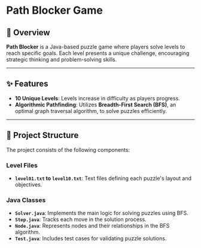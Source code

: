 # Path Blocker Game

## 🧩 Overview
**Path Blocker** is a Java-based puzzle game where players solve levels to reach specific goals. Each level presents a unique challenge, encouraging strategic thinking and problem-solving skills.

---

## ✨ Features
- **10 Unique Levels**: Levels increase in difficulty as players progress.
- **Algorithmic Pathfinding**: Utilizes **Breadth-First Search (BFS)**, an optimal graph traversal algorithm, to solve puzzles efficiently.

---

## 📂 Project Structure
The project consists of the following components:

### Level Files
- **`level01.txt` to `level10.txt`**: Text files defining each puzzle's layout and objectives.

### Java Classes
- **`Solver.java`**: Implements the main logic for solving puzzles using BFS.
- **`Step.java`**: Tracks each move in the solution process.
- **`Node.java`**: Represents nodes and their relationships in the BFS algorithm.
- **`Test.java`**: Includes test cases for validating puzzle solutions.
